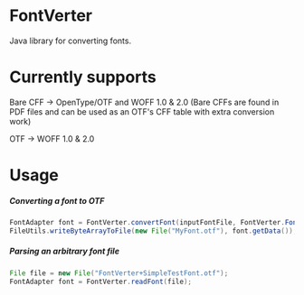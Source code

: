 # FontVerter
Java library for converting fonts. 

# Currently supports
Bare CFF -> OpenType/OTF and WOFF 1.0 & 2.0
(Bare CFFs are found in PDF files and can be used as an OTF's CFF table with extra conversion work)

OTF -> WOFF 1.0 & 2.0

# Usage
##### Converting a font to OTF
  ```java
  FontAdapter font = FontVerter.convertFont(inputFontFile, FontVerter.FontFormat.OTF);
  FileUtils.writeByteArrayToFile(new File("MyFont.otf"), font.getData());
  ```
##### Parsing an arbitrary font file
  ```java
  File file = new File("FontVerter+SimpleTestFont.otf");
  FontAdapter font = FontVerter.readFont(file);
  ```  

